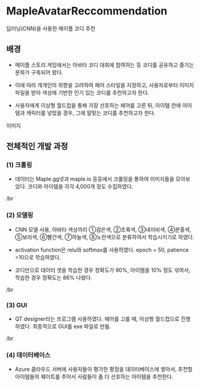 # MapleAvatarReccommendation
딥러닝(CNN)을 사용한 메이플 코디 추천
## 배경
- 메이플 스토리 게임에서는 아바타 코디 대회에 참여하는 등 코디를 공유하고 즐기는 문화가 구축되어 왔다.

- 이에 따라 개개인의 취향을 고려하여 헤어 스타일을 지정하고, 사용자로부터 이미지 파일을 받아
색상에 기반한 인기 있는 코디를 추천하고자 한다.

- 사용자에게 이상형 월드컵을 통해 가장 선호하는 헤어를 고른 뒤, 아이템 칸에 아이템과 캐릭터를 넣었을 경우, 그에 알맞는 코디를 추천하고자 한다.

이미지

## 전체적인 개발 과정

### (1) 크롤링

- 데이터는 Maple.gg넷과 maple.io 등등에서 크롤링을 통하여 이미지들을 모아보았다. 코디와 아이템을 각각 4,000개 정도 수집하였다.

/br

### (2) 모델링

- CNN 모델 사용, 아바타 색상끼리 ①검은색, ②초록색, ③네이비색, ④분홍색, ⑤보라색, ⑥빨간색, ⑦하늘색, 
⑧노란색으로 분류하여서 학습시키기로 하였다.

- activation function은 relu와 softmax를 사용하였다. epoch = 50, patience =10으로 학습하였다.

- 코디만으로 데이터 셋을 학습한 경우 정확도가 90%, 아이템을 10% 정도 섞여서, 학습한 경우 정확도는 86% 나왔다.

/br

### (3) GUI

- QT designer라는 프로그램 사용하였다. 헤어를 고를 때, 이상형 월드컵으로 진행하였다. 최종적으로 GUI를 exe 파일로 만듦.

/br


### (4) 데이터베이스
- Azure 클라우드 서버에 사용자들이 평가한 평점을 데이터베이스에 쌓아서, 
추천할 아이템들의 웨이트를 주어서 사람들이 좀 더 선호하는 아이템을 추천한다.
